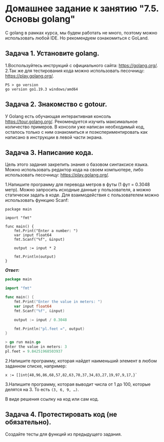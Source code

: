 # Домашнее задание к занятию "7.5. Основы golang"

С golang в рамках курса, мы будем работать не много, поэтому можно использовать любой IDE. Но рекомендуем ознакомиться с GoLand.

## Задача 1. Установите golang.

1.Воспользуйтесь инструкций с официального сайта: https://golang.org/.
2.Так же для тестирования кода можно использовать песочницу: https://play.golang.org/.

```
PS > go version
go version go1.19.3 windows/amd64
```

## Задача 2. Знакомство с gotour.

У Golang есть обучающая интерактивная консоль https://tour.golang.org/. Рекомендуется изучить максимальное количество примеров. В консоли уже написан необходимый код, осталось только с ним ознакомиться и поэкспериментировать как написано в инструкции в левой части экрана.

## Задача 3. Написание кода.

Цель этого задания закрепить знания о базовом синтаксисе языка. Можно использовать редактор кода на своем компьютере, либо использовать песочницу: https://play.golang.org/.

1.Напишите программу для перевода метров в футы (1 фут = 0.3048 метр). Можно запросить исходные данные у пользователя, а можно статически задать в коде. Для взаимодействия с пользователем можно использовать функцию Scanf:

```
package main

import "fmt"

func main() {
    fmt.Print("Enter a number: ")
    var input float64
    fmt.Scanf("%f", &input)

    output := input * 2

    fmt.Println(output)    
}
```

***Ответ:***

```go
package main

import "fmt"

func main() {
	fmt.Print("Enter the value in meters: ")
	var input float64
	fmt.Scanf("%f", &input)

	output := input / 0.3048

	fmt.Println("pl.feet =", output)
}

> go run main.go
Enter the value in meters: 3
pl.feet = 9.84251968503937
```

2.Напишите программу, которая найдет наименьший элемент в любом заданном списке, например:

```
x := []int{48,96,86,68,57,82,63,70,37,34,83,27,19,97,9,17,}`
```

3.Напишите программу, которая выводит числа от 1 до 100, которые делятся на 3. То есть `(3, 6, 9, …)`.

В виде решения ссылку на код или сам код.

## Задача 4. Протестировать код (не обязательно).

Создайте тесты для функций из предыдущего задания.

